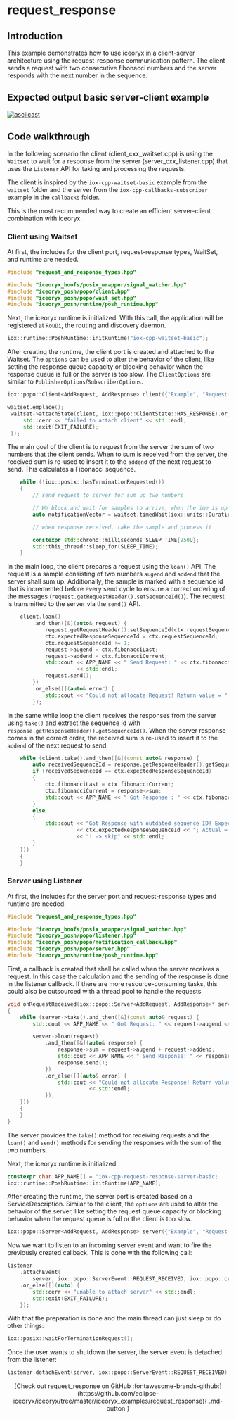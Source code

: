 # request_response

## Introduction

This example demonstrates how to use iceoryx in a client-server architecture
using the request-response communication pattern. The client sends a request with
two consecutive fibonacci numbers and the server responds with the next number in
the sequence.

## Expected output basic server-client example

[![asciicast](https://asciinema.org/a/469913.svg)](https://asciinema.org/a/469913)

## Code walkthrough

In the following scenario the client (client_cxx_waitset.cpp) is using the `Waitset` to wait for a response from the server
(server_cxx_listener.cpp) that uses the `Listener` API for taking and processing the requests.

The client is inspired by the `iox-cpp-waitset-basic` example from the `waitset` folder and the server from the
`iox-cpp-callbacks-subscriber` example in the `callbacks` folder.

This is the most recommended way to create an efficient server-client combination with iceoryx.

### Client using Waitset

At first, the includes for the client port, request-response types, WaitSet, and runtime are needed.
<!-- [geoffrey] [geoffrey][iceoryx_examples/request_response/client_cxx_waitset.cpp] [iceoryx includes] -->
```cpp
#include "request_and_response_types.hpp"

#include "iceoryx_hoofs/posix_wrapper/signal_watcher.hpp"
#include "iceoryx_posh/popo/client.hpp"
#include "iceoryx_posh/popo/wait_set.hpp"
#include "iceoryx_posh/runtime/posh_runtime.hpp"
```

Next, the iceoryx runtime is initialized. With this call,
the application will be registered at `RouDi`, the routing and discovery daemon.
<!-- [geoffrey] [iceoryx_examples/request_response/client_cxx_waitset.cpp] [initialize runtime] -->
```cpp
iox::runtime::PoshRuntime::initRuntime("iox-cpp-waitset-basic");
```

After creating the runtime, the client port is created and attached to the Waitset.
The `options` can be used to alter the behavior of the client, like setting the response
queue capacity or blocking behavior when the response queue is full or the server is too slow.
The `ClientOptions` are similar to `PublisherOptions`/`SubscriberOptions`.

<!--[geoffrey][iceoryx_examples/request_response/client_cxx_waitset.cpp][create client]-->
```cpp
iox::popo::Client<AddRequest, AddResponse> client({"Example", "Request-Response", "Add"});
```

<!--[geoffrey][iceoryx_examples/request_response/client_cxx_waitset.cpp][create waitset]-->
```cpp
waitset.emplace();
 waitset->attachState(client, iox::popo::ClientState::HAS_RESPONSE).or_else([](auto) {
     std::cerr << "failed to attach client" << std::endl;
     std::exit(EXIT_FAILURE);
 });
```

The main goal of the client is to request from the server the sum of two numbers that the
client sends. When to sum is received from the server, the received sum is re-used to insert
it to the `addend` of the next request to send.
This calculates a Fibonacci sequence.
<!-- [geoffrey] [iceoryx_examples/request_response/client_cxx_waitset.cpp] [[mainloop]] -->
```cpp
    while (!iox::posix::hasTerminationRequested())
    {
        // send request to server for sum up two numbers

        // We block and wait for samples to arrive, when the ime is up we send the request again
        auto notificationVector = waitset.timedWait(iox::units::Duration::fromSeconds(5));

        // when response received, take the sample and process it

        constexpr std::chrono::milliseconds SLEEP_TIME{950U};
        std::this_thread::sleep_for(SLEEP_TIME);
    }
```

In the main loop, the client prepares a request using the `loan()` API.
The request is a sample consisting of two numbers `augend` and `addend` that the server shall sum up.
Additionally, the sample is marked with a sequence id that is incremented before
every send cycle to ensure a correct ordering of the messages
(`request.getRequestHeader().setSequenceId()`).
The request is transmitted to the server via the `send()` API.
<!-- [geoffrey] [iceoryx_examples/request_response/client_cxx_waitset.cpp] [[send request]] -->
```cpp
    client.loan()
        .and_then([&](auto& request) {
            request.getRequestHeader().setSequenceId(ctx.requestSequenceId);
            ctx.expectedResponseSequenceId = ctx.requestSequenceId;
            ctx.requestSequenceId += 1;
            request->augend = ctx.fibonacciLast;
            request->addend = ctx.fibonacciCurrent;
            std::cout << APP_NAME << " Send Request: " << ctx.fibonacciLast << " + " << ctx.fibonacciCurrent
                      << std::endl;
            request.send();
        })
        .or_else([](auto& error) {
            std::cout << "Could not allocate Request! Return value = " << static_cast<uint64_t>(error) << std::endl;
        });
```

In the same while loop the client receives the responses from the server using `take()`
and extract the sequence id with `response.getResponseHeader().getSequenceId()`.
When the server response comes in the correct order, the received sum is re-used to
insert it to the `addend` of the next request to send.

<!-- [geoffrey] [iceoryx_examples/request_response/client_cxx_waitset.cpp] [[take response]] -->
```cpp
    while (client.take().and_then([&](const auto& response) {
        auto receivedSequenceId = response.getResponseHeader().getSequenceId();
        if (receivedSequenceId == ctx.expectedResponseSequenceId)
        {
            ctx.fibonacciLast = ctx.fibonacciCurrent;
            ctx.fibonacciCurrent = response->sum;
            std::cout << APP_NAME << " Got Response : " << ctx.fibonacciCurrent << std::endl;
        }
        else
        {
            std::cout << "Got Response with outdated sequence ID! Expected = "
                      << ctx.expectedResponseSequenceId << "; Actual = " << receivedSequenceId
                      << "! -> skip" << std::endl;
        }
    }))
    {
    }
```

### Server using Listener

At first, the includes for the server port and request-response types and runtime are needed.
<!-- [geoffrey] [geoffrey][iceoryx_examples/request_response/server_cxx_listener.cpp] [iceoryx includes] -->
```cpp
#include "request_and_response_types.hpp"

#include "iceoryx_hoofs/posix_wrapper/signal_watcher.hpp"
#include "iceoryx_posh/popo/listener.hpp"
#include "iceoryx_posh/popo/notification_callback.hpp"
#include "iceoryx_posh/popo/server.hpp"
#include "iceoryx_posh/runtime/posh_runtime.hpp"
```

First, a callback is created that shall be called when the server receives a request.
In this case the calculation and the sending of the response is done in the listener callback.
If there are more resource-consuming tasks,
this could also be outsourced with a thread pool to handle the requests

<!--[geoffrey][iceoryx_examples/request_response/server_cxx_listener.cpp][request callback]-->
```cpp
void onRequestReceived(iox::popo::Server<AddRequest, AddResponse>* server)
{
    while (server->take().and_then([&](const auto& request) {
        std::cout << APP_NAME << " Got Request: " << request->augend << " + " << request->addend << std::endl;

        server->loan(request)
            .and_then([&](auto& response) {
                response->sum = request->augend + request->addend;
                std::cout << APP_NAME << " Send Response: " << response->sum << std::endl;
                response.send();
            })
            .or_else([](auto& error) {
                std::cout << "Could not allocate Response! Return value = " << static_cast<uint64_t>(error)
                          << std::endl;
            });
    }))
    {
    }
}
```

The server provides the `take()` method for receiving requests and the `loan()` and `send()` methods
for sending the responses with the sum of the two numbers.

Next, the iceoryx runtime is initialized.
<!-- [geoffrey] [iceoryx_examples/request_response/server_cxx_listener.cpp] [initialize runtime] -->
```cpp
constexpr char APP_NAME[] = "iox-cpp-request-response-server-basic;
iox::runtime::PoshRuntime::initRuntime(APP_NAME);
```

After creating the runtime, the server port is created based on a ServiceDescription. Similar to the client,
the `options` are used to alter the behavior of the server, like setting the request
queue capacity or blocking behavior when the request queue is full or the client is too slow.
<!--[geoffrey][iceoryx_examples/request_response/server_cxx_listener.cpp][create server]-->
```cpp
iox::popo::Server<AddRequest, AddResponse> server({"Example", "Request-Response", "Add"});
```

Now we want to listen to an incoming server event and want to fire the previously created callback.
This is done with the following call:
<!-- [geoffrey] [iceoryx_examples/request_response/server_cxx_listener.cpp][attach listener] -->
```cpp
listener
    .attachEvent(
        server, iox::popo::ServerEvent::REQUEST_RECEIVED, iox::popo::createNotificationCallback(onRequestReceived))
    .or_else([](auto) {
        std::cerr << "unable to attach server" << std::endl;
        std::exit(EXIT_FAILURE);
    });
```

With that the preparation is done and the main thread can just sleep or do other things:

<!-- [geoffrey] [iceoryx_examples/request_response/server_cxx_listener.cpp][wait for termination] -->
```cpp
iox::posix::waitForTerminationRequest();
```

Once the user wants to shutdown the server, the server event is detached from the listener:
<!-- [geoffrey] [iceoryx_examples/request_response/server_cxx_listener.cpp][wait for termination] -->
```cpp
listener.detachEvent(server, iox::popo::ServerEvent::REQUEST_RECEIVED);
```

<center>
[Check out request_response on GitHub :fontawesome-brands-github:](https://github.com/eclipse-iceoryx/iceoryx/tree/master/iceoryx_examples/request_response){ .md-button }
</center>
